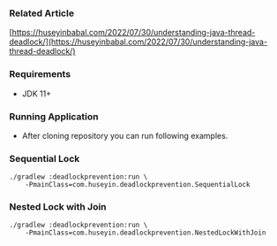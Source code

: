 ### Related Article
[https://huseyinbabal.com/2022/07/30/understanding-java-thread-deadlock/](https://huseyinbabal.com/2022/07/30/understanding-java-thread-deadlock/)

### Requirements
- JDK 11+

### Running Application
- After cloning repository you can run following examples.

### Sequential Lock
```
./gradlew :deadlockprevention:run \
    -PmainClass=com.huseyin.deadlockprevention.SequentialLock
```

### Nested Lock with Join
```
./gradlew :deadlockprevention:run \
    -PmainClass=com.huseyin.deadlockprevention.NestedLockWithJoin
```
